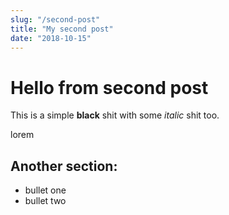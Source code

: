 ```yaml
---
slug: "/second-post"
title: "My second post"
date: "2018-10-15"
---
```


# Hello from second post

This is a simple **black** shit with some _italic_ shit too.

lorem

## Another section:

- bullet one
- bullet two

